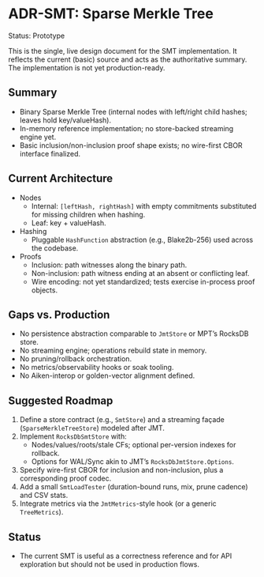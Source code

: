 # ADR-SMT: Sparse Merkle Tree 
Status: Prototype

This is the single, live design document for the SMT implementation. It reflects the current (basic) source and acts as the authoritative summary. The implementation is not yet production-ready.

## Summary

- Binary Sparse Merkle Tree (internal nodes with left/right child hashes; leaves hold key/valueHash).
- In-memory reference implementation; no store-backed streaming engine yet.
- Basic inclusion/non-inclusion proof shape exists; no wire-first CBOR interface finalized.

## Current Architecture

- Nodes
  - Internal: `[leftHash, rightHash]` with empty commitments substituted for missing children when hashing.
  - Leaf: key + valueHash.
- Hashing
  - Pluggable `HashFunction` abstraction (e.g., Blake2b-256) used across the codebase.
- Proofs
  - Inclusion: path witnesses along the binary path.
  - Non-inclusion: path witness ending at an absent or conflicting leaf.
  - Wire encoding: not yet standardized; tests exercise in-process proof objects.

## Gaps vs. Production

- No persistence abstraction comparable to `JmtStore` or MPT’s RocksDB store.
- No streaming engine; operations rebuild state in memory.
- No pruning/rollback orchestration.
- No metrics/observability hooks or soak tooling.
- No Aiken-interop or golden-vector alignment defined.

## Suggested Roadmap

1) Define a store contract (e.g., `SmtStore`) and a streaming façade (`SparseMerkleTreeStore`) modeled after JMT.
2) Implement `RocksDbSmtStore` with:
   - Nodes/values/roots/stale CFs; optional per-version indexes for rollback.
   - Options for WAL/Sync akin to JMT’s `RocksDbJmtStore.Options`.
3) Specify wire-first CBOR for inclusion and non-inclusion, plus a corresponding proof codec.
4) Add a small `SmtLoadTester` (duration-bound runs, mix, prune cadence) and CSV stats.
5) Integrate metrics via the `JmtMetrics`-style hook (or a generic `TreeMetrics`).

## Status

- The current SMT is useful as a correctness reference and for API exploration but should not be used in production flows.

